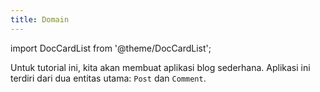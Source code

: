 ```yaml
---
title: Domain
---
```


import DocCardList from '@theme/DocCardList';

Untuk tutorial ini, kita akan membuat aplikasi blog sederhana. Aplikasi ini
terdiri dari dua entitas utama: `Post` dan `Comment`.

<DocCardList />